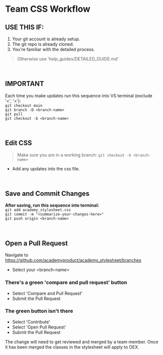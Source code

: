 # Team CSS Workflow

## USE THIS IF:
1. Your git account is already setup.
2. The git repo is already cloned.
3. You're familiar with the detailed process.
> Otherwise use 'help_guides/DETAILED_GUIDE.md'


&nbsp;

## IMPORTANT
Each time you make updates run this sequence into VS terminal (exclude '<', '>'):\
`git checkout main`\
`git branch -D <branch-name>`\
`git pull`\
`git checkout -b <branch-name>`


&nbsp;

## Edit CSS
> Make sure you are in a working branch: `git checkout -b <branch-name>`
- Add any updates into the css file.

&nbsp;

## Save and Commit Changes
**After saving, run this sequence into terminal:**\
`git add academy_stylesheet.css`\
`git commit -m "<summarize-your-changes-here>"`\
`git push origin <branch-name>`

&nbsp;

## Open a Pull Request
Navigate to https://github.com/academyproduct/academy_stylesheet/branches
- Select your \<branch-name>
### There's a green 'compare and pull request' button
- Select 'Compare and Pull Request'
- Submit the Pull Request
### The green button isn't there
- Select 'Contribute'
- Select 'Open Pull Request'
- Submit the Pull Request

The change will need to get reviewed and merged by a team member. Once it has been merged the classes in the stylesheet will apply to OEX.